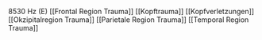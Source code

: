8530 Hz (E)
[[Frontal Region Trauma]]
[[Kopftrauma]]
[[Kopfverletzungen]]
[[Okzipitalregion Trauma]]
[[Parietale Region Trauma]]
[[Temporal Region Trauma]]